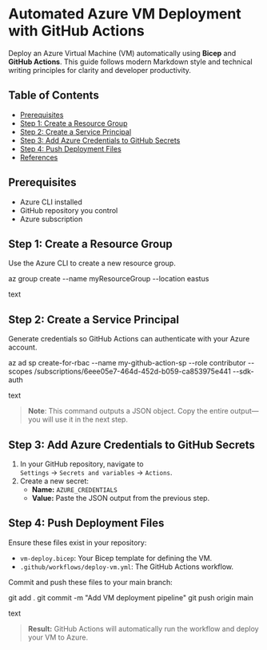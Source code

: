 # Automated Azure VM Deployment with GitHub Actions

Deploy an Azure Virtual Machine (VM) automatically using **Bicep** and **GitHub Actions**. This guide follows modern Markdown style and technical writing principles for clarity and developer productivity.

## Table of Contents

- [Prerequisites](#prerequisites)
- [Step 1: Create a Resource Group](#step-1-create-a-resource-group)
- [Step 2: Create a Service Principal](#step-2-create-a-service-principal)
- [Step 3: Add Azure Credentials to GitHub Secrets](#step-3-add-azure-credentials-to-github-secrets)
- [Step 4: Push Deployment Files](#step-4-push-deployment-files)
- [References](#references)

## Prerequisites

- Azure CLI installed
- GitHub repository you control
- Azure subscription

## Step 1: Create a Resource Group

Use the Azure CLI to create a new resource group.

az group create --name myResourceGroup --location eastus

text

## Step 2: Create a Service Principal

Generate credentials so GitHub Actions can authenticate with your Azure account.

az ad sp create-for-rbac
--name my-github-action-sp
--role contributor
--scopes /subscriptions/6eee05e7-464d-452d-b059-ca853975e441
--sdk-auth

text

> **Note**: This command outputs a JSON object. Copy the entire output—you will use it in the next step.

## Step 3: Add Azure Credentials to GitHub Secrets

1. In your GitHub repository, navigate to  
   `Settings` → `Secrets and variables` → `Actions`.
2. Create a new secret:
   - **Name:** `AZURE_CREDENTIALS`
   - **Value:** Paste the JSON output from the previous step.

## Step 4: Push Deployment Files

Ensure these files exist in your repository:

- `vm-deploy.bicep`: Your Bicep template for defining the VM.
- `.github/workflows/deploy-vm.yml`: The GitHub Actions workflow.

Commit and push these files to your main branch:

git add .
git commit -m "Add VM deployment pipeline"
git push origin main

text

> **Result:** GitHub Actions will automatically run the workflow and deploy your VM to Azure.
